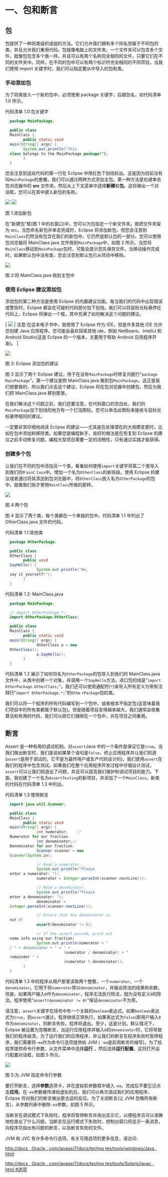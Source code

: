 # 一、包和断言

## 包

包提供了一种将类组织成组的方法。它们允许我们拥有多个同名但属于不同包的类，并且允许我们重用代码。包就像电脑上的文件夹。一个文件夹可以包含多个文件，就像包包含多个类一样。并且可以有两个名称完全相同的文件，只要它们在不同的文件夹中。同样，在不同的包中可以有两个标识符完全相同的不同项目。当我们使用 import 关键字时，我们可以指定要从中导入的包和类。

### 手动添加包

为了将类放入一个新的包中，必须使用 package 关键字，后跟包名，如代码清单 1.0 所示。

代码清单 1.0:包关键字

```java
  package MainPackage;

  public class
  MainClass {
        public static void
  main(String[] args) {
        System.out.println("This
  class belongs to the MainPackage package!");
        }
  }

```

您会注意到这段代码的第一行在 Eclipse 中用红色下划线标出。这是因为目前没有叫`MainPackage`的套餐。我们可以通过两种方式添加主包。第一种方法是右键单击包浏览器中的 **src** 文件夹，然后从上下文菜单中选择**新建**和**包**。这将弹出一个对话框，您可以在其中键入新包的名称。

![](img/image001.png) ![](img/image002.png)

图 1:添加新包

在“新建包”框(图 1 中的右窗口)中，您可以为包指定一个新文件夹。我把文件夹留为 src。当您命名新包并单击完成时，Eclipse 将添加新包，但您会注意到`MainClass`仍然没有包含在我们的新包中，它仍然是默认包的一部分。您可以使用包浏览器将 MainClass.java 文件拖到`MainPackage`中，如图 2 所示。当您将`MainClass`移动到`MainPackage`包时，可能会提示您先保存文件。当移动操作完成时，如果默认包中没有类，您会注意到默认包已从项目中移除。

![](img/image003.png)

图 2:将 MainClass.java 拖到主包中

### 使用 Eclipse 建议添加包

添加包的第二种方法是使用 Eclipse 的内置建议功能。每当我们的代码中出现错误或警告时，Eclipse 都会在可疑的代码部分加下划线。我们可以将鼠标光标悬停在代码上，Eclipse 将弹出一个框，其中充满了如何解决这个问题的建议。

| ![](img/note.png) | 注意:在这本电子书中，我使用了 Eclipse 作为 IDE，但是许多其他 IDE 允许您创建 Java 应用程序。您可能会喜欢探索其他 ide，例如 NetBeans、IntelliJ 和 Android Studio(这是 Eclipse 的一个版本，主要用于帮助 Android 应用程序开发)。 |

![](img/image005.png)

图 3: Eclipse 添加包的建议

图 3 显示了两个 Eclipse 建议，用于在没有`MainPackage`时修复问题行“`package MainPackage`”。第一个建议是把 MainClass.java 搬到包`MainPackage`。这正是我们想要做的，所以我们点击这个建议，Eclipse 将在包浏览器中创建包，然后为我们把 MainClass.java 移到那里。

在我们解决这个问题之前，我们还要注意，在代码窗口的空白处，我们的`MainPackage`加下划线的地方有一个灯泡图标。您可以单击此图标来接收与鼠标光标悬停相同的建议。

一定要非常仔细地阅读 Eclipse 的建议——尤其是在处理潜在的大规模变更时，比如在包中添加和移除类。如果您是编程新手，良好的做法是在恢复到 Eclipse 的建议之前手动修复问题。编程大型项目需要一定的流畅性，只有通过实践才能获得。

### 创建多个包

让我们在不同的包中添加另一个类，看看如何使用`import`关键字将第二个类导入到我们的`M` `ainC` `lass`中。增加一个名为`OtherClass`的新班级。使用 Eclipse 的建议或者通过将其添加到包浏览器中，将`OtherClass`放入名为`OtherPackage`的包中，就像我们刚才使用`MainClass`所做的那样。

![](img/image006.png)

图 4:两个包

图 4 显示了两个类，每个类都在一个单独的包中。代码清单 1.1 中列出了 OtherClass.java 文件的代码。

代码清单 1.1:其他类

```java
  package OtherPackage;

  public class
  OtherClass {
        public void
  SayHello() {
              System.out.println("No,
  say it yourself!");
        }
  }

```

代码清单 1.2: MainClass.java

```java
  package MainPackage;

  // Import OtherPackage.*;
  import OtherPackage.OtherClass;

  public class
  MainClass {
        public static void
  main(String[] args) {
              OtherClass o = new
  OtherClass();
              o.SayHello();
        }
  }

```

代码清单 1.2 展示了如何将名为`OtherPackage`的包导入到我们的 MainClass.java 文件中，从类中创建一个对象，并调用一个`SayHello`方法。进口包的线是“`import OtherPackage.OtherClass;`”。我们还可以使用通配符(`*`)来导入所有定义为带有注释行“`import OtherPackage.*;`”的`Othe` `rPackage`包的类。

我们可以将一个程序的所有代码编写到一个包中，或者根本不指定包(这意味着我们项目中的所有类都属于默认包)。但是随着项目变得越来越大，我们通常会收集算法和有用的代码，我们可以把它们捆绑在一个包中，并在项目之间重用。

## 断言

Assert 是一种有用的调试机制。对`assert`Java 中的一个条件是保证它是`true`。当我们做出断言时，我们是说如果某个语句是`false`，终止应用程序并让我们知道(`assert`是用于调试的，它不是为最终用户或生产代码设计的)。我们使用`assert`在我们的程序中包含测试。如果我们在整个应用程序开发过程中仔细设计测试，`assert`可以让我们知道出了问题，并且可以提高我们维护和调试项目的能力。下面，我创建了一个名为`AssertTesting`的新项目，并添加了一个`MainClass`。新类的代码在代码清单 1.3 中列出。

代码清单 1.3:使用断言

```java
  import java.util.Scanner;

  public class
  MainClass {
        public static void
  main(String[] args) {
              int numerator;    //
  Numerator for our fraction.
              int denominator;//
  Denominator for our fraction.
              Scanner scanner = new
  Scanner(System.in);

              // Read a numerator.
              System.out.println("Please
  enter a numerator: ");
              numerator = Integer.parseInt(scanner.nextLine());

              // Read a denominator.
              System.out.println("Please
  enter a denominator: ");
              denominator =
  Integer.parseInt(scanner.nextLine());

              // Ensure that the denominator is
  not 0!
              assert(denominator != 0);

              // If the assert passed, print out
  some info using our fraction:
              System.out.println(numerator + "
  / " + denominator + " = " +
                          (numerator / denominator) + "
  remainder " + 
                          (numerator % denominator));
        }
  }

```

代码清单 1.3 中的程序从用户那里读取两个整数，一个`numerator`，一个`denominator`。它用于将`numerator`除以`denominator`，并输出除法的结果和余数。但是，如果用户输入`0`作为`denominator`，程序无法执行除法，因为没有定义`0`的除法。程序使用“`assert(denominator != 0)`”保证`denominator`不为零。

请注意，`assert`关键字在括号中有一个关联的`boolean`表达式。如果`boolean`表达式为`true`，则`assert`通过，程序继续正常执行。如果表达式为`false`(即用户输入`0`作为`denominator`，则断言失败，程序将退出。至少，这是计划。默认情况下，Eclipse 被设置为忽略断言，当运行应用程序并输入`0`的`denominator`时，它将导致我们的程序崩溃。为了运行我们的应用程序，并让我们的断言在程序失败时暂停程序，我们需要将`-ea`作为命令行选项提供给 JVM ( `-ea`是启用断言的缩写)。为了给程序提供命令行参数，从文件菜单中选择**运行** ，然后选择**运行配置**。这将打开运行配置对话框，如图 5 所示。

![](img/image007.png)

图 5:为 JVM 指定命令行参数

要打开断言，选择**参数**选项卡，并在虚拟机参数框中键入`-ea`。完成后不要忘记点击**应用**。在`-ea`参数被传递给虚拟机后，我们可以再次调试我们的应用程序，Eclipse 将对我们的断言做出更合适的反应。为了关闭断言(让 JVM 忽略所有断言)，从参数列表中删除`-ea`参数，如图 5 所示。

当断言在调试模式下失败时，程序将暂停断言并突出显示它，以便程序员可以准确地检查出了什么问题。当断言在运行模式下失败时，控制台窗口将显示一条消息，向程序员指出有问题的断言，以及断言失败的文件。

JVM 和 JVC 有许多命令行选项。有关可用选项的更多信息，请访问:

[http://docs . Oracle . com/javase/7/docs/techno tes/tools/windows/Java . html](http://docs.oracle.com/javase/7/docs/technotes/tools/windows/java.html)

[http://docs . Oracle . com/javase/7/docs/techno tes/tools/Solaris/javac . html #选项](http://docs.oracle.com/javase/7/docs/technotes/tools/solaris/javac.html#options)